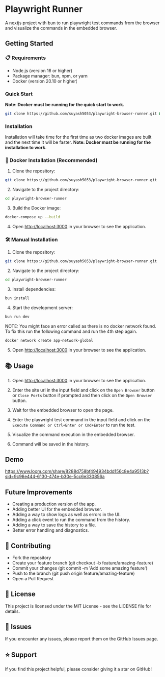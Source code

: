 # Playwright Runner

A nextjs project with bun to run playwright test commands from the browser and visualize the commands in the embedded browser.

## Getting Started

### 📋 Requirements

- Node.js (version 16 or higher)
- Package manager: bun, npm, or yarn
- Docker (version 20.10 or higher)

### Quick Start

**Note: Docker must be running for the quick start to work.**

```bash
git clone https://github.com/suyash5053/playwright-browser-runner.git && cd playwright-browser-runner && docker compose up --build
```

### Installation

Installation will take time for the first time as two docker images are built and the next time it will be faster. **Note: Docker must be running for the installation to work.**

### 🚀 Docker Installation (Recommended)

1. Clone the repository:

```bash
git clone https://github.com/suyash5053/playwright-browser-runner.git
```

2. Navigate to the project directory:

```bash
cd playwright-browser-runner
```

3. Build the Docker image:

```bash
docker-compose up --build
```

4. Open <http://localhost:3000> in your browser to see the application.

### 🛠️ Manual Installation

1. Clone the repository:

```bash
git clone https://github.com/suyash5053/playwright-browser-runner.git
```

2. Navigate to the project directory:

```bash
cd playwright-browser-runner
```

3. Install dependencies:

```bash
bun install
```

4. Start the development server:

```bash
bun run dev
```

NOTE: You might face an error called as there is no docker network found. To fix this run the following command and run the 4th step again.

```bash
docker network create app-network-global
```

5. Open <http://localhost:3000> in your browser to see the application.

## 📚 Usage

1. Open <http://localhost:3000> in your browser to see the application.

2. Enter the site url in the input field and click on the `Open Browser` button or `Close Ports` button if prompted and then click on the `Open Browser` button.

3. Wait for the embedded browser to open the page.

4. Enter the playwright test command in the input field and click on the `Execute Command or Ctrl+Enter or Cmd+Enter` to run the test.

5. Visualize the command execution in the embedded browser.

6. Command will be saved in the history.

## Demo

<https://www.loom.com/share/8288d758bf494934bdd156c8e4a9513b?sid=9c98e444-6130-474e-b30e-5cc6e330856a>

## Future Improvements

- Creating a production version of the app.
- Adding better UI for the embedded browser.
- Adding a way to show logs as well as errors in the UI.
- Adding a click event to run the command from the history.
- Adding a way to save the history to a file.
- Better error handling and diagnostics.

## 🤝 Contributing

- Fork the repository
- Create your feature branch (git checkout -b feature/amazing-feature)
- Commit your changes (git commit -m 'Add some amazing feature')
- Push to the branch (git push origin feature/amazing-feature)
- Open a Pull Request

## 📄 License

This project is licensed under the MIT License - see the LICENSE file for details.

## 🐛 Issues

If you encounter any issues, please report them on the GitHub Issues page.

## ⭐ Support

If you find this project helpful, please consider giving it a star on GitHub!
